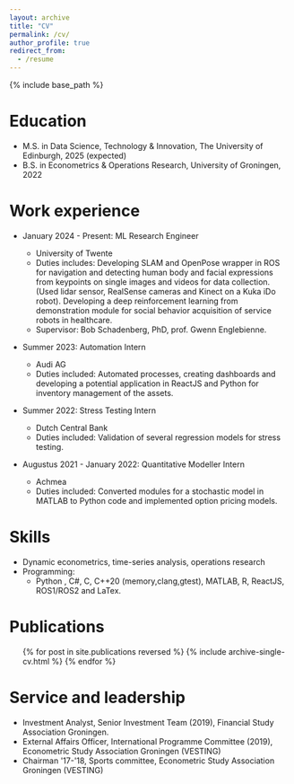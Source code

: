 ```yaml
---
layout: archive
title: "CV"
permalink: /cv/
author_profile: true
redirect_from:
  - /resume
---
```


{% include base_path %}

Education
======
* M.S. in Data Science, Technology & Innovation, The University of Edinburgh, 2025 (expected)
* B.S. in Econometrics & Operations Research, University of Groningen, 2022

Work experience
======
* January 2024 - Present: ML Research Engineer
  * University of Twente
  * Duties includes: Developing SLAM and OpenPose wrapper in ROS for navigation and detecting human body and facial expressions from keypoints on single images and videos for data collection. (Used lidar sensor, RealSense cameras and Kinect on a Kuka iDo robot). Developing a deep reinforcement learning from demonstration module for social behavior acquisition of service robots in healthcare. 
  * Supervisor: Bob Schadenberg, PhD, prof. Gwenn Englebienne. 

* Summer 2023: Automation Intern
  * Audi AG
  * Duties included: Automated processes, creating dashboards and developing a potential application in ReactJS and Python for inventory management of the assets.
  

* Summer 2022: Stress Testing Intern
  * Dutch Central Bank
  * Duties included: Validation of several regression models for stress testing.

* Augustus 2021 - January 2022: Quantitative Modeller Intern
  * Achmea
  * Duties included: Converted modules for a stochastic model in MATLAB to Python code and implemented option pricing models.
  
  
Skills
======
* Dynamic econometrics, time-series analysis, operations research 
* Programming:
  * Python , C#, C, C++20 (memory,clang,gtest), MATLAB, R, ReactJS, ROS1/ROS2  and LaTex.  

Publications
======
  <ul>{% for post in site.publications reversed %}
    {% include archive-single-cv.html %}
  {% endfor %}</ul>
  
Service and leadership
======
* Investment Analyst, Senior Investment Team (2019), Financial Study Association Groningen. 
* External Affairs Officer, International Programme Committee (2019), Econometric Study Association Groningen (VESTING)
* Chairman '17-'18, Sports committee, Econometric Study Association Groningen (VESTING)
